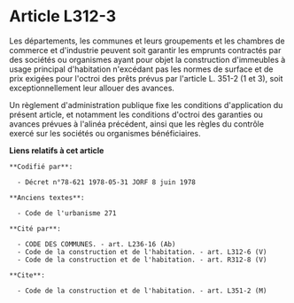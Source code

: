 # Article L312-3

Les départements, les communes et leurs groupements et les chambres de commerce et d'industrie peuvent soit garantir les
emprunts contractés par des sociétés ou organismes ayant pour objet la construction d'immeubles à usage principal
d'habitation n'excédant pas les normes de surface et de prix exigées pour l'octroi des prêts prévus par l'article L. 351-2 (1
et 3), soit exceptionnellement leur allouer des avances.

Un règlement d'administration publique fixe les conditions d'application du présent article, et notamment les conditions
d'octroi des garanties ou avances prévues à l'alinéa précédent, ainsi que les règles du contrôle exercé sur les sociétés ou
organismes bénéficiaires.

**Liens relatifs à cet article**

	**Codifié par**:

	  - Décret n°78-621 1978-05-31 JORF 8 juin 1978

	**Anciens textes**:

	  - Code de l'urbanisme 271

	**Cité par**:

	  - CODE DES COMMUNES. - art. L236-16 (Ab)
	  - Code de la construction et de l'habitation. - art. L312-6 (V)
	  - Code de la construction et de l'habitation. - art. R312-8 (V)

	**Cite**:

	  - Code de la construction et de l'habitation. - art. L351-2 (M)
